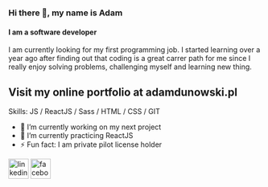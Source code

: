 ### Hi there 👋, my name is Adam
#### I am a software developer
I am currently looking for my first programming job. I started learning over a year ago after finding out that coding is a great carrer path for me since I really enjoy solving problems, challenging myself and learning new thing.

## Visit my online portfolio at adamdunowski.pl

Skills: JS / ReactJS / Sass / HTML / CSS / GIT

- 🔭 I’m currently working on my next project
- 🌱 I’m currently practicing ReactJS
- ⚡ Fun fact: I am private pilot license holder 


[<img src='https://cdn.jsdelivr.net/npm/simple-icons@3.0.1/icons/linkedin.svg' alt='linkedin' height='40'>](https://www.linkedin.com/in/adam-dunowski/)  [<img src='https://cdn.jsdelivr.net/npm/simple-icons@3.0.1/icons/facebook.svg' alt='facebook' height='40'>](https://www.facebook.com/adam.dunowski)  

